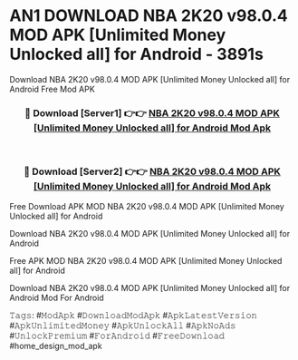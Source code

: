 # AN1 DOWNLOAD NBA 2K20 v98.0.4 MOD APK [Unlimited Money Unlocked all] for Android - 3891s
Download NBA 2K20 v98.0.4 MOD APK [Unlimited Money Unlocked all] for Android Free Mod APK

<div align="center">
<h3>🔴 Download [Server1] 👉👉 <a href="https://apk-comot.site?title=NBA_2K20_v98.0.4_MOD_APK_[Unlimited_Money_Unlocked_all]_for_Android">NBA 2K20 v98.0.4 MOD APK [Unlimited Money Unlocked all] for Android Mod Apk</a></h3><br>

<h3>🔴 Download [Server2] 👉👉 <a href="https://apk-comot.site?title=NBA_2K20_v98.0.4_MOD_APK_[Unlimited_Money_Unlocked_all]_for_Android">NBA 2K20 v98.0.4 MOD APK [Unlimited Money Unlocked all] for Android Mod Apk</a></h3>
</div>


Free Download APK MOD NBA 2K20 v98.0.4 MOD APK [Unlimited Money Unlocked all] for Android

Download NBA 2K20 v98.0.4 MOD APK [Unlimited Money Unlocked all] for Android 

Free APK MOD NBA 2K20 v98.0.4 MOD APK [Unlimited Money Unlocked all] for Android 

Download NBA 2K20 v98.0.4 MOD APK [Unlimited Money Unlocked all] for Android Mod For Android

𝚃𝚊𝚐𝚜: #𝙼𝚘𝚍𝙰𝚙𝚔 #𝙳𝚘𝚠𝚗𝚕𝚘𝚊𝚍𝙼𝚘𝚍𝙰𝚙𝚔 #𝙰𝚙𝚔𝙻𝚊𝚝𝚎𝚜𝚝𝚅𝚎𝚛𝚜𝚒𝚘𝚗 #𝙰𝚙𝚔𝚄𝚗𝚕𝚒𝚖𝚒𝚝𝚎𝚍𝙼𝚘𝚗𝚎𝚢 #𝙰𝚙𝚔𝚄𝚗𝚕𝚘𝚌𝚔𝙰𝚕𝚕 #𝙰𝚙𝚔𝙽𝚘𝙰𝚍𝚜 #𝚄𝚗𝚕𝚘𝚌𝚔𝙿𝚛𝚎𝚖𝚒𝚞𝚖 #𝙵𝚘𝚛𝙰𝚗𝚍𝚛𝚘𝚒𝚍 #𝙵𝚛𝚎𝚎𝙳𝚘𝚠𝚗𝚕𝚘𝚊𝚍 #home_design_mod_apk